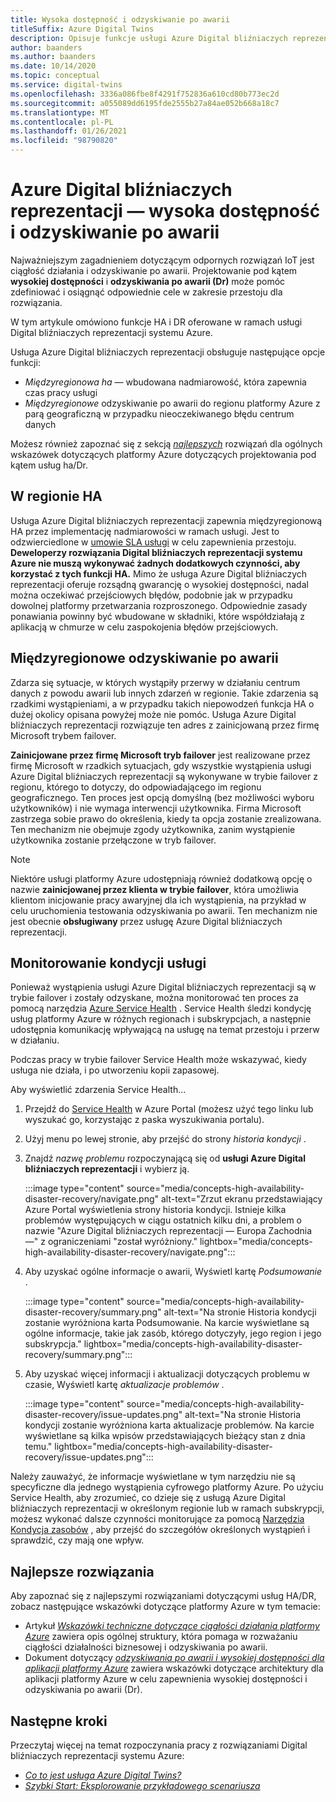 ```yaml
---
title: Wysoka dostępność i odzyskiwanie po awarii
titleSuffix: Azure Digital Twins
description: Opisuje funkcje usługi Azure Digital bliźniaczych reprezentacji, które ułatwiają tworzenie rozwiązań usługi Azure IoT o wysokiej dostępności przy użyciu funkcji odzyskiwania po awarii.
author: baanders
ms.author: baanders
ms.date: 10/14/2020
ms.topic: conceptual
ms.service: digital-twins
ms.openlocfilehash: 3336a086fbe8f4291f752836a610cd80b773ec2d
ms.sourcegitcommit: a055089dd6195fde2555b27a84ae052b668a18c7
ms.translationtype: MT
ms.contentlocale: pl-PL
ms.lasthandoff: 01/26/2021
ms.locfileid: "98790820"
---
```

# <a name="azure-digital-twins-high-availability-and-disaster-recovery"></a>Azure Digital bliźniaczych reprezentacji — wysoka dostępność i odzyskiwanie po awarii

Najważniejszym zagadnieniem dotyczącym odpornych rozwiązań IoT jest ciągłość działania i odzyskiwanie po awarii. Projektowanie pod kątem **wysokiej dostępności** i **odzyskiwania po awarii (Dr)** może pomóc zdefiniować i osiągnąć odpowiednie cele w zakresie przestoju dla rozwiązania.

W tym artykule omówiono funkcje HA i DR oferowane w ramach usługi Digital bliźniaczych reprezentacji systemu Azure.

Usługa Azure Digital bliźniaczych reprezentacji obsługuje następujące opcje funkcji:
* *Międzyregionowa ha* — wbudowana nadmiarowość, która zapewnia czas pracy usługi
* *Międzyregionowe* odzyskiwanie po awarii do regionu platformy Azure z parą geograficzną w przypadku nieoczekiwanego błędu centrum danych

Możesz również zapoznać się z sekcją [*najlepszych*](#best-practices) rozwiązań dla ogólnych wskazówek dotyczących platformy Azure dotyczących projektowania pod kątem usług ha/Dr.

## <a name="intra-region-ha"></a>W regionie HA
 
Usługa Azure Digital bliźniaczych reprezentacji zapewnia międzyregionową HA przez implementację nadmiarowości w ramach usługi. Jest to odzwierciedlone w [umowie SLA usługi](https://azure.microsoft.com/support/legal/sla/digital-twins) w celu zapewnienia przestoju. **Deweloperzy rozwiązania Digital bliźniaczych reprezentacji systemu Azure nie muszą wykonywać żadnych dodatkowych czynności, aby korzystać z tych funkcji HA.** Mimo że usługa Azure Digital bliźniaczych reprezentacji oferuje rozsądną gwarancję o wysokiej dostępności, nadal można oczekiwać przejściowych błędów, podobnie jak w przypadku dowolnej platformy przetwarzania rozproszonego. Odpowiednie zasady ponawiania powinny być wbudowane w składniki, które współdziałają z aplikacją w chmurze w celu zaspokojenia błędów przejściowych.

## <a name="cross-region-dr"></a>Międzyregionowe odzyskiwanie po awarii

Zdarza się sytuacje, w których wystąpiły przerwy w działaniu centrum danych z powodu awarii lub innych zdarzeń w regionie. Takie zdarzenia są rzadkimi wystąpieniami, a w przypadku takich niepowodzeń funkcja HA o dużej okolicy opisana powyżej może nie pomóc. Usługa Azure Digital bliźniaczych reprezentacji rozwiązuje ten adres z zainicjowaną przez firmę Microsoft trybem failover.

**Zainicjowane przez firmę Microsoft tryb failover** jest realizowane przez firmę Microsoft w rzadkich sytuacjach, gdy wszystkie wystąpienia usługi Azure Digital bliźniaczych reprezentacji są wykonywane w trybie failover z regionu, którego to dotyczy, do odpowiadającego im regionu geograficznego. Ten proces jest opcją domyślną (bez możliwości wyboru użytkowników) i nie wymaga interwencji użytkownika. Firma Microsoft zastrzega sobie prawo do określenia, kiedy ta opcja zostanie zrealizowana. Ten mechanizm nie obejmuje zgody użytkownika, zanim wystąpienie użytkownika zostanie przełączone w tryb failover.

>[!NOTE]
> Niektóre usługi platformy Azure udostępniają również dodatkową opcję o nazwie **zainicjowanej przez klienta w trybie failover**, która umożliwia klientom inicjowanie pracy awaryjnej dla ich wystąpienia, na przykład w celu uruchomienia testowania odzyskiwania po awarii. Ten mechanizm nie jest obecnie **obsługiwany** przez usługę Azure Digital bliźniaczych reprezentacji. 

## <a name="monitor-service-health"></a>Monitorowanie kondycji usługi

Ponieważ wystąpienia usługi Azure Digital bliźniaczych reprezentacji są w trybie failover i zostały odzyskane, można monitorować ten proces za pomocą narzędzia [Azure Service Health](../service-health/service-health-overview.md) . Service Health śledzi kondycję usług platformy Azure w różnych regionach i subskrypcjach, a następnie udostępnia komunikację wpływającą na usługę na temat przestoju i przerw w działaniu.

Podczas pracy w trybie failover Service Health może wskazywać, kiedy usługa nie działa, i po utworzeniu kopii zapasowej.

Aby wyświetlić zdarzenia Service Health...
1. Przejdź do [Service Health](https://portal.azure.com/?feature.customportal=false#blade/Microsoft_Azure_Health/AzureHealthBrowseBlade/serviceIssues) w Azure Portal (możesz użyć tego linku lub wyszukać go, korzystając z paska wyszukiwania portalu).
1. Użyj menu po lewej stronie, aby przejść do strony *historia kondycji* .
1. Znajdź *nazwę problemu* rozpoczynającą się od **usługi Azure Digital bliźniaczych reprezentacji** i wybierz ją.

    :::image type="content" source="media/concepts-high-availability-disaster-recovery/navigate.png" alt-text="Zrzut ekranu przedstawiający Azure Portal wyświetlenia strony historia kondycji. Istnieje kilka problemów występujących w ciągu ostatnich kilku dni, a problem o nazwie &quot;Azure Digital bliźniaczych reprezentacji — Europa Zachodnia —&quot; z ograniczeniami &quot;został wyróżniony." lightbox="media/concepts-high-availability-disaster-recovery/navigate.png":::

1. Aby uzyskać ogólne informacje o awarii, Wyświetl kartę *Podsumowanie* .

    :::image type="content" source="media/concepts-high-availability-disaster-recovery/summary.png" alt-text="Na stronie Historia kondycji zostanie wyróżniona karta Podsumowanie. Na karcie wyświetlane są ogólne informacje, takie jak zasób, którego dotyczyły, jego region i jego subskrypcja." lightbox="media/concepts-high-availability-disaster-recovery/summary.png":::
1. Aby uzyskać więcej informacji i aktualizacji dotyczących problemu w czasie, Wyświetl kartę *aktualizacje problemów* .

    :::image type="content" source="media/concepts-high-availability-disaster-recovery/issue-updates.png" alt-text="Na stronie Historia kondycji zostanie wyróżniona karta aktualizacje problemów. Na karcie wyświetlane są kilka wpisów przedstawiających bieżący stan z dnia temu." lightbox="media/concepts-high-availability-disaster-recovery/issue-updates.png":::


Należy zauważyć, że informacje wyświetlane w tym narzędziu nie są specyficzne dla jednego wystąpienia cyfrowego platformy Azure. Po użyciu Service Health, aby zrozumieć, co dzieje się z usługą Azure Digital bliźniaczych reprezentacji w określonym regionie lub w ramach subskrypcji, możesz wykonać dalsze czynności monitorujące za pomocą [Narzędzia Kondycja zasobów](troubleshoot-resource-health.md) , aby przejść do szczegółów określonych wystąpień i sprawdzić, czy mają one wpływ.

## <a name="best-practices"></a>Najlepsze rozwiązania

Aby zapoznać się z najlepszymi rozwiązaniami dotyczącymi usług HA/DR, zobacz następujące wskazówki dotyczące platformy Azure w tym temacie: 
* Artykuł [*Wskazówki techniczne dotyczące ciągłości działania platformy Azure*](/azure/architecture/framework/resiliency/overview) zawiera opis ogólnej struktury, która pomaga w rozważaniu ciągłości działalności biznesowej i odzyskiwania po awarii. 
* Dokument dotyczący [*odzyskiwania po awarii i wysokiej dostępności dla aplikacji platformy Azure*](/azure/architecture/framework/resiliency/backup-and-recovery) zawiera wskazówki dotyczące architektury dla aplikacji platformy Azure w celu zapewnienia wysokiej dostępności i odzyskiwania po awarii (Dr).

## <a name="next-steps"></a>Następne kroki 

Przeczytaj więcej na temat rozpoczynania pracy z rozwiązaniami Digital bliźniaczych reprezentacji systemu Azure:
 
* [*Co to jest usługa Azure Digital Twins?*](overview.md)
* [*Szybki Start: Eksplorowanie przykładowego scenariusza*](quickstart-adt-explorer.md)